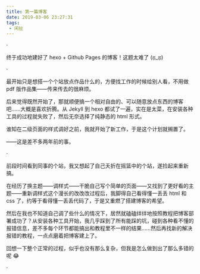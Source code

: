 ```yaml
---
title: 第一篇博客
date: 2019-03-06 23:27:31
tags: 
 - 闲扯
---
```


·

终于成功地建好了 hexo + Github Pages 的博客！这题太难了 (ಥ_ಥ)

·

最开始只是想搭一个个站放点作品什么的，方便找工作的时候给别人看，不用做 pdf 版作品集——传来传去的很麻烦。

后来觉得既然开始了，那就顺便搞一个相对自由的、可以随意放点东西的博客吧……大概是喜欢折腾。从 Jekyll 到 hexo 都试了一遍，实在是太菜，在安装各种工具的过程就失败了，然后无奈选择了纯静态的 html 形式。

谁知在二级页面的样式调好之前，我就开始了新工作，于是这个计划就搁置了。

——这是差不多两年前的事。

·

前段时间看到同事的个站，我又想起了自己夭折在摇篮中的个站，遂捡起来重新搞。

在经历了换主题——调样式——干脆自己写个简单的页面——又找到了更好看的主题——重新调样式这个漫长的改改改过程后，我脚得自己看得懂一丢丢 html 和 css 了，约等于看得懂一丢丢代码了，于是又重燃了搭建博客的希望。

然后在我也不知道自己调了些什么的情况下，居然就磕磕绊绊地按照教程把博客部署成功了？从安装各种工具开始，我几乎踩到了所有能踩的坑，碰到各种看不懂的报错信息，差不多每个环节都能搞出和教程里不一样的结果……然后再找新的解决报错的教程，一点点磨着把博客建上了。

回想一下整个正常的过程，似乎也没有那么复杂，但我是怎么做到出了那么多错的呢 😂 

·
